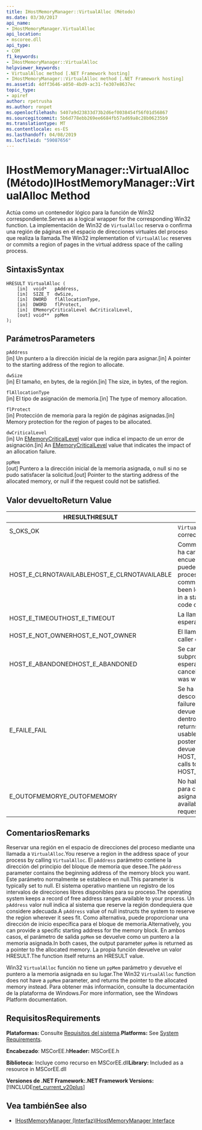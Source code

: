 ```yaml
---
title: IHostMemoryManager::VirtualAlloc (Método)
ms.date: 03/30/2017
api_name:
- IHostMemoryManager.VirtualAlloc
api_location:
- mscoree.dll
api_type:
- COM
f1_keywords:
- IHostMemoryManager::VirtualAlloc
helpviewer_keywords:
- VirtualAlloc method [.NET Framework hosting]
- IHostMemoryManager::VirtualAlloc method [.NET Framework hosting]
ms.assetid: 4dff3646-a050-4bd9-ac31-fe307e8637ec
topic_type:
- apiref
author: rpetrusha
ms.author: ronpet
ms.openlocfilehash: 5407a9d23833d73b2d6ef0038454f56f01d56867
ms.sourcegitcommit: 5b6d778ebb269ee6684fb57ad69a8c28b06235b9
ms.translationtype: MT
ms.contentlocale: es-ES
ms.lasthandoff: 04/08/2019
ms.locfileid: "59087656"
---
```

# <a name="ihostmemorymanagervirtualalloc-method"></a><span data-ttu-id="cbcb8-102">IHostMemoryManager::VirtualAlloc (Método)</span><span class="sxs-lookup"><span data-stu-id="cbcb8-102">IHostMemoryManager::VirtualAlloc Method</span></span>
<span data-ttu-id="cbcb8-103">Actúa como un contenedor lógico para la función de Win32 correspondiente.</span><span class="sxs-lookup"><span data-stu-id="cbcb8-103">Serves as a logical wrapper for the corresponding Win32 function.</span></span> <span data-ttu-id="cbcb8-104">La implementación de Win32 de `VirtualAlloc` reserva o confirma una región de páginas en el espacio de direcciones virtuales del proceso que realiza la llamada.</span><span class="sxs-lookup"><span data-stu-id="cbcb8-104">The Win32 implementation of `VirtualAlloc` reserves or commits a region of pages in the virtual address space of the calling process.</span></span>  
  
## <a name="syntax"></a><span data-ttu-id="cbcb8-105">Sintaxis</span><span class="sxs-lookup"><span data-stu-id="cbcb8-105">Syntax</span></span>  
  
```  
HRESULT VirtualAlloc (  
    [in]  void*   pAddress,  
    [in]  SIZE_T  dwSize,  
    [in]  DWORD   flAllocationType,  
    [in]  DWORD   flProtect,  
    [in]  EMemoryCriticalLevel dwCriticalLevel,  
    [out] void**  ppMem  
);  
```  
  
## <a name="parameters"></a><span data-ttu-id="cbcb8-106">Parámetros</span><span class="sxs-lookup"><span data-stu-id="cbcb8-106">Parameters</span></span>  
 `pAddress`  
 <span data-ttu-id="cbcb8-107">[in] Un puntero a la dirección inicial de la región para asignar.</span><span class="sxs-lookup"><span data-stu-id="cbcb8-107">[in] A pointer to the starting address of the region to allocate.</span></span>  
  
 `dwSize`  
 <span data-ttu-id="cbcb8-108">[in] El tamaño, en bytes, de la región.</span><span class="sxs-lookup"><span data-stu-id="cbcb8-108">[in] The size, in bytes, of the region.</span></span>  
  
 `flAllocationType`  
 <span data-ttu-id="cbcb8-109">[in] El tipo de asignación de memoria.</span><span class="sxs-lookup"><span data-stu-id="cbcb8-109">[in] The type of memory allocation.</span></span>  
  
 `flProtect`  
 <span data-ttu-id="cbcb8-110">[in] Protección de memoria para la región de páginas asignadas.</span><span class="sxs-lookup"><span data-stu-id="cbcb8-110">[in] Memory protection for the region of pages to be allocated.</span></span>  
  
 `dwCriticalLevel`  
 <span data-ttu-id="cbcb8-111">[in] Un [EMemoryCriticalLevel](../../../../docs/framework/unmanaged-api/hosting/ememorycriticallevel-enumeration.md) valor que indica el impacto de un error de asignación.</span><span class="sxs-lookup"><span data-stu-id="cbcb8-111">[in] An [EMemoryCriticalLevel](../../../../docs/framework/unmanaged-api/hosting/ememorycriticallevel-enumeration.md) value that indicates the impact of an allocation failure.</span></span>  
  
 `ppMem`  
 <span data-ttu-id="cbcb8-112">[out] Puntero a la dirección inicial de la memoria asignada, o null si no se pudo satisfacer la solicitud.</span><span class="sxs-lookup"><span data-stu-id="cbcb8-112">[out] Pointer to the starting address of the allocated memory, or null if the request could not be satisfied.</span></span>  
  
## <a name="return-value"></a><span data-ttu-id="cbcb8-113">Valor devuelto</span><span class="sxs-lookup"><span data-stu-id="cbcb8-113">Return Value</span></span>  
  
|<span data-ttu-id="cbcb8-114">HRESULT</span><span class="sxs-lookup"><span data-stu-id="cbcb8-114">HRESULT</span></span>|<span data-ttu-id="cbcb8-115">Descripción</span><span class="sxs-lookup"><span data-stu-id="cbcb8-115">Description</span></span>|  
|-------------|-----------------|  
|<span data-ttu-id="cbcb8-116">S_OK</span><span class="sxs-lookup"><span data-stu-id="cbcb8-116">S_OK</span></span>|`VirtualAlloc` <span data-ttu-id="cbcb8-117">se devolvió correctamente.</span><span class="sxs-lookup"><span data-stu-id="cbcb8-117">returned successfully.</span></span>|  
|<span data-ttu-id="cbcb8-118">HOST_E_CLRNOTAVAILABLE</span><span class="sxs-lookup"><span data-stu-id="cbcb8-118">HOST_E_CLRNOTAVAILABLE</span></span>|<span data-ttu-id="cbcb8-119">Common language runtime (CLR) no se ha cargado en un proceso o el CLR se encuentra en un estado en el que no se puede ejecutar código administrado o procesar la llamada correctamente.</span><span class="sxs-lookup"><span data-stu-id="cbcb8-119">The common language runtime (CLR) has not been loaded into a process, or the CLR is in a state in which it cannot run managed code or process the call successfully.</span></span>|  
|<span data-ttu-id="cbcb8-120">HOST_E_TIMEOUT</span><span class="sxs-lookup"><span data-stu-id="cbcb8-120">HOST_E_TIMEOUT</span></span>|<span data-ttu-id="cbcb8-121">La llamada ha agotado el tiempo de espera.</span><span class="sxs-lookup"><span data-stu-id="cbcb8-121">The call timed out.</span></span>|  
|<span data-ttu-id="cbcb8-122">HOST_E_NOT_OWNER</span><span class="sxs-lookup"><span data-stu-id="cbcb8-122">HOST_E_NOT_OWNER</span></span>|<span data-ttu-id="cbcb8-123">El llamador no posee el bloqueo.</span><span class="sxs-lookup"><span data-stu-id="cbcb8-123">The caller does not own the lock.</span></span>|  
|<span data-ttu-id="cbcb8-124">HOST_E_ABANDONED</span><span class="sxs-lookup"><span data-stu-id="cbcb8-124">HOST_E_ABANDONED</span></span>|<span data-ttu-id="cbcb8-125">Se canceló un evento mientras un subproceso bloqueado o fibra estaba esperando en ella.</span><span class="sxs-lookup"><span data-stu-id="cbcb8-125">An event was canceled while a blocked thread or fiber was waiting on it.</span></span>|  
|<span data-ttu-id="cbcb8-126">E_FAIL</span><span class="sxs-lookup"><span data-stu-id="cbcb8-126">E_FAIL</span></span>|<span data-ttu-id="cbcb8-127">Se ha producido un error irrecuperable desconocido.</span><span class="sxs-lookup"><span data-stu-id="cbcb8-127">An unknown catastrophic failure occurred.</span></span> <span data-ttu-id="cbcb8-128">Cuando un método devuelve E_FAIL, CLR ya no es utilizable dentro del proceso.</span><span class="sxs-lookup"><span data-stu-id="cbcb8-128">When a method returns E_FAIL, the CLR is no longer usable within the process.</span></span> <span data-ttu-id="cbcb8-129">Las llamadas posteriores a métodos de hospedaje devuelven HOST_E_CLRNOTAVAILABLE.</span><span class="sxs-lookup"><span data-stu-id="cbcb8-129">Subsequent calls to hosting methods return HOST_E_CLRNOTAVAILABLE.</span></span>|  
|<span data-ttu-id="cbcb8-130">E_OUTOFMEMORY</span><span class="sxs-lookup"><span data-stu-id="cbcb8-130">E_OUTOFMEMORY</span></span>|<span data-ttu-id="cbcb8-131">No había suficiente memoria disponible para completar la solicitud de asignación</span><span class="sxs-lookup"><span data-stu-id="cbcb8-131">Not enough memory was available to complete the allocation request</span></span>|  
  
## <a name="remarks"></a><span data-ttu-id="cbcb8-132">Comentarios</span><span class="sxs-lookup"><span data-stu-id="cbcb8-132">Remarks</span></span>  
 <span data-ttu-id="cbcb8-133">Reservar una región en el espacio de direcciones del proceso mediante una llamada a `VirtualAlloc`.</span><span class="sxs-lookup"><span data-stu-id="cbcb8-133">You reserve a region in the address space of your process by calling `VirtualAlloc`.</span></span> <span data-ttu-id="cbcb8-134">El `pAddress` parámetro contiene la dirección del principio del bloque de memoria que desee.</span><span class="sxs-lookup"><span data-stu-id="cbcb8-134">The `pAddress` parameter contains the beginning address of the memory block you want.</span></span> <span data-ttu-id="cbcb8-135">Este parámetro normalmente se establece en null.</span><span class="sxs-lookup"><span data-stu-id="cbcb8-135">This parameter is typically set to null.</span></span> <span data-ttu-id="cbcb8-136">El sistema operativo mantiene un registro de los intervalos de direcciones libres disponibles para su proceso.</span><span class="sxs-lookup"><span data-stu-id="cbcb8-136">The operating system keeps a record of free address ranges available to your process.</span></span> <span data-ttu-id="cbcb8-137">Un `pAddress` valor null indica al sistema que reserve la región dondequiera que considere adecuada.</span><span class="sxs-lookup"><span data-stu-id="cbcb8-137">A `pAddress` value of null instructs the system to reserve the region wherever it sees fit.</span></span> <span data-ttu-id="cbcb8-138">Como alternativa, puede proporcionar una dirección de inicio específica para el bloque de memoria.</span><span class="sxs-lookup"><span data-stu-id="cbcb8-138">Alternatively, you can provide a specific starting address for the memory block.</span></span> <span data-ttu-id="cbcb8-139">En ambos casos, el parámetro de salida `ppMem` se devuelve como un puntero a la memoria asignada.</span><span class="sxs-lookup"><span data-stu-id="cbcb8-139">In both cases, the output parameter `ppMem` is returned as a pointer to the allocated memory.</span></span> <span data-ttu-id="cbcb8-140">La propia función devuelve un valor HRESULT.</span><span class="sxs-lookup"><span data-stu-id="cbcb8-140">The function itself returns an HRESULT value.</span></span>  
  
 <span data-ttu-id="cbcb8-141">Win32 `VirtualAlloc` función no tiene un `ppMem` parámetro y devuelve el puntero a la memoria asignada en su lugar.</span><span class="sxs-lookup"><span data-stu-id="cbcb8-141">The Win32 `VirtualAlloc` function does not have a `ppMem` parameter, and returns the pointer to the allocated memory instead.</span></span> <span data-ttu-id="cbcb8-142">Para obtener más información, consulte la documentación de la plataforma de Windows.</span><span class="sxs-lookup"><span data-stu-id="cbcb8-142">For more information, see the Windows Platform documentation.</span></span>  
  
## <a name="requirements"></a><span data-ttu-id="cbcb8-143">Requisitos</span><span class="sxs-lookup"><span data-stu-id="cbcb8-143">Requirements</span></span>  
 <span data-ttu-id="cbcb8-144">**Plataformas:** Consulte [Requisitos del sistema](../../../../docs/framework/get-started/system-requirements.md).</span><span class="sxs-lookup"><span data-stu-id="cbcb8-144">**Platforms:** See [System Requirements](../../../../docs/framework/get-started/system-requirements.md).</span></span>  
  
 <span data-ttu-id="cbcb8-145">**Encabezado**: MSCorEE.h</span><span class="sxs-lookup"><span data-stu-id="cbcb8-145">**Header:** MSCorEE.h</span></span>  
  
 <span data-ttu-id="cbcb8-146">**Biblioteca:** Incluye como recurso en MSCorEE.dll</span><span class="sxs-lookup"><span data-stu-id="cbcb8-146">**Library:** Included as a resource in MSCorEE.dll</span></span>  
  
 **<span data-ttu-id="cbcb8-147">Versiones de .NET Framework:</span><span class="sxs-lookup"><span data-stu-id="cbcb8-147">.NET Framework Versions:</span></span>** [!INCLUDE[net_current_v20plus](../../../../includes/net-current-v20plus-md.md)]  
  
## <a name="see-also"></a><span data-ttu-id="cbcb8-148">Vea también</span><span class="sxs-lookup"><span data-stu-id="cbcb8-148">See also</span></span>

- [<span data-ttu-id="cbcb8-149">IHostMemoryManager (Interfaz)</span><span class="sxs-lookup"><span data-stu-id="cbcb8-149">IHostMemoryManager Interface</span></span>](../../../../docs/framework/unmanaged-api/hosting/ihostmemorymanager-interface.md)
